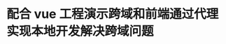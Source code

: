 <!--
 * @Author: Chengya
 * @Description: Description
 * @Date: 2024-03-01 16:12:33
 * @LastEditors: Chengya
 * @LastEditTime: 2024-03-01 16:13:46
-->

# 配合 vue 工程演示跨域和前端通过代理实现本地开发解决跨域问题
